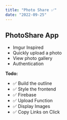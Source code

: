```yaml
---
title: "Photo Share ✅"
date: "2022-09-25"
---
```

## PhotoShare App

* Imgur Inspired
* Quickly upload a photo
* View photo gallery
* Authentication

__Todo:__
* ✅ Build the outline
* ✅ Style the frontend
* ✅ Firebase
* ✅ Upload Function
* ✅ Display Images
* ✅ Copy Links on Click
